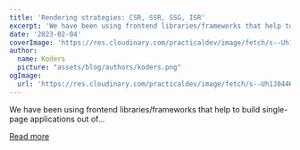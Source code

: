```yaml
---
title: 'Rendering strategies: CSR, SSR, SSG, ISR'
excerpt: 'We have been using frontend libraries/frameworks that help to build single-page applications out of...'
date: '2023-02-04'
coverImage: 'https://res.cloudinary.com/practicaldev/image/fetch/s--Uh1J044K--/c_imagga_scale,f_auto,fl_progressive,h_420,q_auto,w_1000/https://dev-to-uploads.s3.amazonaws.com/uploads/articles/ibm7bedbbbsmjmt78uud.png'
author:
  name: Koders
  picture: "assets/blog/authors/koders.png"
ogImage:
  url: 'https://res.cloudinary.com/practicaldev/image/fetch/s--Uh1J044K--/c_imagga_scale,f_auto,fl_progressive,h_420,q_auto,w_1000/https://dev-to-uploads.s3.amazonaws.com/uploads/articles/ibm7bedbbbsmjmt78uud.png'
---
```


We have been using frontend libraries/frameworks that help to build single-page applications out of...

[Read more](https://dev.to/sjsouvik/rendering-strategies-csr-ssr-ssg-isr-4c5k)
